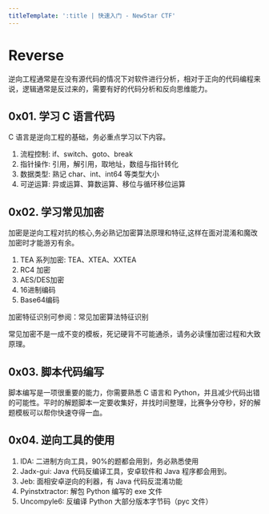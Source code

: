 ```yaml
---
titleTemplate: ':title | 快速入门 - NewStar CTF'
---
```

<script setup>
import Link from '@/components/docs/Link.vue'
</script>

# Reverse

逆向工程通常是在没有源代码的情况下对软件进行分析，相对于正向的代码编程来说，逻辑通常是反过来的，需要有好的代码分析和反向思维能力。

## 0x01. 学习 C 语言代码

C 语言是逆向工程的基础，务必重点学习以下内容。

1. 流程控制: if、switch、goto、break
2. 指针操作: 引用，解引用，取地址，数组与指针转化
3. 数据类型: 熟记 char、int、int64 等类型大小
4. 可逆运算: 异或运算、算数运算、移位与循环移位运算

## 0x02. 学习常见加密

加密是逆向工程对抗的核心,务必熟记加密算法原理和特征,这样在面对混淆和魔改加密时才能游刃有余。

1. TEA 系列加密: TEA、XTEA、XXTEA
2. RC4 加密
3. AES/DES加密
4. 16进制编码
5. Base64编码

加密特征识别可参阅：<Link icon="external" theme="underline blink" href="https://pangbai.work/IT/re/ctf_encode/">常见加密算法特征识别</Link>

常见加密不是一成不变的模板，死记硬背不可能通杀，请务必读懂加密过程和大致原理。

## 0x03. 脚本代码编写

脚本编写是一项很重要的能力，你需要熟悉 C 语言和 Python，并且减少代码出错的可能性。平时的解题脚本一定要收集好，并找时间整理，比赛争分夺秒，好的解题模板可以帮你快速夺得一血。

## 0x04. 逆向工具的使用

1. IDA: 二进制方向工具，90%的题都会用到，务必熟悉使用
2. Jadx-gui: Java 代码反编译工具，安卓软件和 Java 程序都会用到。
3. Jeb: 面相安卓逆向的利器，有 Java 代码反混淆功能
4. Pyinstxtractor: 解包 Python 编写的 exe 文件
5. Uncompyle6: 反编译 Python 大部分版本字节码（pyc 文件）
